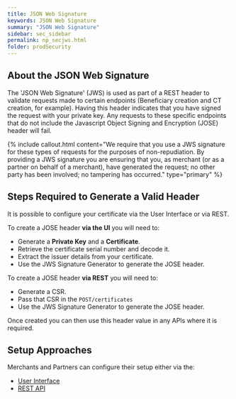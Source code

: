 ```yaml
---
title: JSON Web Signature
keywords: JSON Web Signature
summary: "JSON Web Signature"
sidebar: sec_sidebar
permalink: np_secjws.html
folder: prodSecurity
---
```


## About the JSON Web Signature

The 'JSON Web Signature' (JWS) is used as part of a REST header to validate requests made to certain endpoints (Beneficiary creation and CT creation, for example). Having this header indicates that you have signed the request with your private key. Any requests to these specific endpoints that do not include the Javascript Object Signing and Encryption (JOSE) header will fail.

{% include callout.html content="We require that you use a JWS signature for these types of requests for the purposes of non-repudiation. By providing a JWS signature you are ensuring that you, as merchant (or as a partner on behalf of a merchant), have generated the request; no other party has been involved; no tampering has occurred." type="primary" %} 


## Steps Required to Generate a Valid Header

It is possible to configure your certificate via the User Interface or via REST.

To create a JOSE header **via the UI** you will need to:

* Generate a <b>Private Key</b> and a <b>Certificate</b>.
* Retrieve the certificate serial number and decode it.
* Extract the issuer details from your certificate.
* Use the JWS Signature Generator to generate the JOSE header. 

To create a JOSE header **via REST** you will need to:

* Generate a CSR.
* Pass that CSR in the `POST/certificates`
* Use the JWS Signature Generator to generate the JOSE header.

Once created you can then use this header value in any APIs where it is required.

## Setup Approaches

Merchants and Partners can configure their setup either via the: 

* [User Interface](np_secjwsui.html) 
* [REST API](np_secjwsrest.html)
